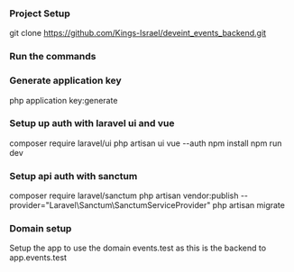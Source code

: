### Project Setup

git clone https://github.com/Kings-Israel/deveint_events_backend.git

### Run the commands

### Generate application key

php application key:generate

### Setup up auth with laravel ui and vue

composer require laravel/ui
php artisan ui vue --auth
npm install
npm run dev

### Setup api auth with sanctum

composer require laravel/sanctum
php artisan vendor:publish --provider="Laravel\Sanctum\SanctumServiceProvider"
php artisan migrate

### Domain setup

Setup the app to use the domain events.test as this is the backend to app.events.test
